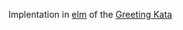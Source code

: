 Implentation in [elm](https://elm-lang.org) of the [Greeting Kata](https://github.com/testdouble/contributing-tests/wiki/Greeting-Kata)
